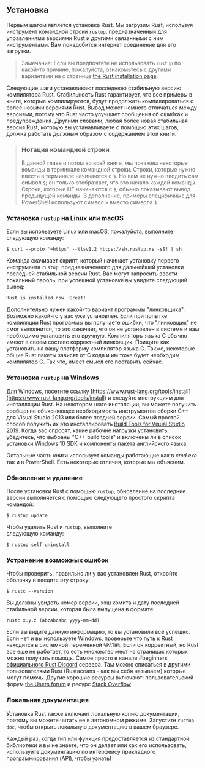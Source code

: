 ## Установка

Первым шагом является установка Rust. Мы загрузим Rust, используя инструмент командной строки `rustup`, предназначенный для управлениями версиями Rust и другими связанными с ним инструментами. Вам понадобится интернет соединение для его загрузки.

> Замечание: Если вы предпочтете не использовать `rustup` по какой-то причине, пожалуйста, ознакомьтесь с другими вариантами на с странице [the Rust installation page].

Следующие шаги устанавливают последнюю стабильную версию компилятора Rust. Стабильность Rust гарантирует, что все примеры в книге, которые компилируются, будут продолжать компилироваться с более новыми версиями Rust. Вывод может немного отличаться между версиями, потому что Rust часто улучшает сообщения об ошибках и предупреждения. Другими словами, любая более новая стабильная версия Rust, которую вы устанавливаете с помощью этих шагов, должна работать должным образом с содержанием этой книги.

> ### Нотация командной строки
> В данной главе и потом во всей книге, мы покажем некоторые команды в терминале командной строки. Строки, которые нужно ввести в терминале начинаются с `$`. Но вам не нужно вводить сам символ  `$`; он только отображает, что это начало каждой команды. Строки, которые НЕ начинаются с `$`, обычно показывают вывод предыдущей команды. В дополнение, примеры специфичные для PowerShell используют символ `>` вместо символа `$`.

### Установка `rustup` на Linux или macOS

Если вы используете Linux или macOS, пожалуйста, выполните следующую команду:

```console
$ curl --proto '=https' --tlsv1.2 https://sh.rustup.rs -sSf | sh
```

Команда скачивает скрипт, который начинает установку первого  инструмента `rustup`, предназначенного для дальнейшей установки последней стабильной версии Rust. Вас могут запросить ввести локальный пароль. при успешной установке вы увидите следующий вывод:

```text
Rust is installed now. Great!
```

Дополнительно нужен какой-то вариант программы "линковщика". Возможно какой-то у вас уже установлен. Если при попытке компиляции Rust программы вы получаете ошибки, что "линковщик" не смог выполнится, то это означает, что он не установлен в системе и вам необходимо установить его вручную. Компиляторы языка C обычно имеют в своем составе корректный линковщик. Поищите как установить на вашу платформу компилятор языка C. Также, некоторые общие Rust пакеты зависят от C кода и им тоже будет необходим компилятор C. Так что, имеет смысл его поставить сейчас.

### Установка `rustup` на Windows

Для Windows, посетите ссылку [https://www.rust-lang.org/tools/install](https://www.rust-lang.org/tools/install) и следуйте инструкциям для инсталляции Rust. На некотором шаге инсталяции, вы можете получить сообщение объясняющее необходимость инструментов сборки C++ для Visual Studio 2013 или более поздней версии. Самый простой способ получить их это инсталлировать [Build Tools for Visual Studio 2019]. Когда вас спросят, какие рабочие нагрузки установить, убедитесь, что выбраны "C++ build tools" и включены ли в список установки Windows 10 SDK и компоненты пакета английского языка.

Остальные часть книги использует команды работающие как в *cmd.exe* так и в PowerShell. Есть некоторые отличия, которые мы объясним.

### Обновление и удаление

После установки Rust с помощью `rustup`, обновление на последние версии выполняется с помощью следующего простого скрипта командой:

```console
$ rustup update
```

Чтобы удалить Rust и `rustup`, выполните<br>следующую команду:

```console
$ rustup self uninstall
```

### Устранение возможных ошибок

Чтобы проверить, правильно ли у вас установлен Rust, откройте оболочку и введите эту строку:

```console
$ rustc --version
```

Вы должны увидеть номер версии, хэш комита и дату последней стабильной версии, которая была выпущена в формате:

```text
rustc x.y.z (abcabcabc yyyy-mm-dd)
```

Если вы видите данную информацию, то вы установили всё успешно. Если нет и вы используете Windows, проверьте что путь к  Rust находится в системной переменной `%PATH%`. Если он корректный, но Rust все еще не работает, то есть множество мест на страницах которых можно получить помощь. Самое просто в канале #beginners [официального Rust Discord] сервера. Там можно списаться в другими пользователями Rust (Rustaceans -  как мы себя называем) которые могут помочь. Другие хорошие ресурсы включают: пользовательский форум [the Users forum] и ресурс [Stack Overflow]

### Локальная документация

Установка Rust также включает локальную копию документации, поэтому вы можете читать ее в автономном режиме. Запустите `rustup doc`, чтобы открыть локальную документацию в вашем браузере.

Каждый раз, когда тип или функция предоставляется из стандартной библиотеки и вы не знаете, что он делает или как его использовать, используйте документацию по интерфейсу прикладного программирования (API), чтобы узнать!


[the Rust installation page]: https://www.rust-lang.org/tools/install
[Build Tools for Visual Studio 2019]: https://visualstudio.microsoft.com/visual-cpp-build-tools/
[официального Rust Discord]: https://discord.gg/rust-lang
[the Users forum]: https://users.rust-lang.org/
[Stack Overflow]: https://stackoverflow.com/questions/tagged/rust